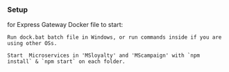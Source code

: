 ### Setup
for Express Gateway Docker file to start:
```
Run dock.bat batch file in Windows, or run commands inside if you are using other OSs.
```

```
Start  Microservices in 'MSloyalty' and 'MScampaign' with `npm install` & `npm start` on each folder.
```
